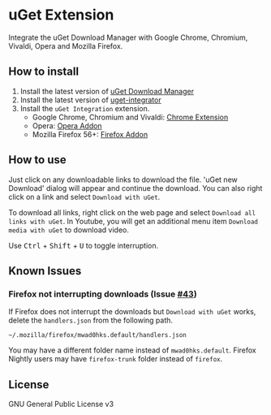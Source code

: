 # uGet Extension

Integrate the uGet Download Manager with Google Chrome, Chromium, Vivaldi, Opera and Mozilla Firefox.

## How to install

1. Install the latest version of [uGet Download Manager](http://ugetdm.com/)
2. Install the latest version of [uget-integrator](https://github.com/ugetdm/uget-integrator)
3. Install the `uGet Integration` extension.
    - Google Chrome, Chromium and Vivaldi: [Chrome Extension](https://chrome.google.com/webstore/detail/uget-integration/efjgjleilhflffpbnkaofpmdnajdpepi)
    - Opera: [Opera Addon](https://addons.opera.com/en/extensions/details/uget-integration)
    - Mozilla Firefox 56+: [Firefox Addon](https://addons.mozilla.org/en-US/firefox/addon/ugetintegration/)

## How to use

Just click on any downloadable links to download the file. 'uGet new Download' dialog will appear and continue the download. You can also right click on a link and select `Download with uGet`.

To download all links, right click on the web page and select `Download all links with uGet`. In Youtube, you will get an additional menu item `Download media with uGet` to download video.

Use <kbd>Ctrl</kbd> + <kbd>Shift</kbd> + <kbd>U</kbd> to toggle interruption.

## Known Issues

### Firefox not interrupting downloads (Issue [#43](https://github.com/slgobinath/uget-chrome-wrapper/issues/43))

If Firefox does not interrupt the downloads but `Download with uGet` works, delete the `handlers.json` from the following path.

```
~/.mozilla/firefox/mwad0hks.default/handlers.json
```

You may have a different folder name instead of `mwad0hks.default`. Firefox Nightly users may have `firefox-trunk` folder instead of `firefox`.

## License

GNU General Public License v3